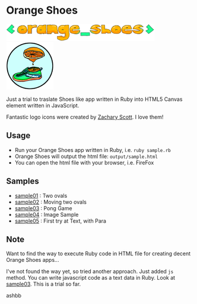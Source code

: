 Orange Shoes
============

![logo icon1](https://github.com/ashbb/orange_shoes/raw/master/static/orange_shoes-logo.png)
![logo icon2](https://github.com/ashbb/orange_shoes/raw/master/static/oshoes-icon.png)

Just a trial to traslate Shoes like app written in Ruby into HTML5 Canvas element written in JavaScript.

Fantastic logo icons were created by [Zachary Scott](https://github.com/zacharyscott). I love them!


Usage
-----

- Run your Orange Shoes app written in Ruby, i.e. `ruby sample.rb`
- Orange Shoes will output the html file: `output/sample.html`
- You can open the html file with your browser, i.e. FireFox


Samples
--------

- [sample01](http://www.rin-shun.com/shoes/orange-shoes-sample1.html) : Two ovals
- [sample02](http://www.rin-shun.com/shoes/orange-shoes-sample2.html) : Moving two ovals
- [sample03](http://www.rin-shun.com/shoes/orange-shoes-sample3.html) : Pong Game
- [sample04](http://zacharyscott.net/orange_shoes/samples/sample4.html) : Image Sample
- [sample05](http://zacharyscott.net/orange_shoes/samples/sample5.html) : First try at Text, with Para 

Note
----

Want to find the way to execute Ruby code in HTML file for creating decent Orange Shoes apps...

I've not found the way yet, so tried another approach. 
Just added `js` method. You can write javascript code as a text data in Ruby. 
Look at [sample03](http://www.rin-shun.com/shoes/orange-shoes-sample3.html). This is a trial so far.

ashbb
